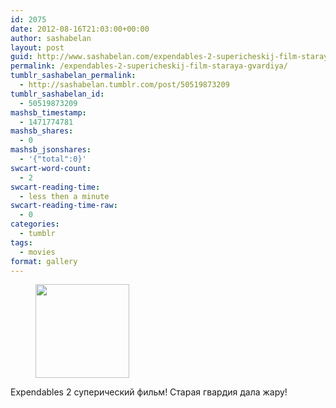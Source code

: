 ```yaml
---
id: 2075
date: 2012-08-16T21:03:00+00:00
author: sashabelan
layout: post
guid: http://www.sashabelan.com/expendables-2-supericheskij-film-staraya-gvardiya/
permalink: /expendables-2-supericheskij-film-staraya-gvardiya/
tumblr_sashabelan_permalink:
  - http://sashabelan.tumblr.com/post/50519873209
tumblr_sashabelan_id:
  - 50519873209
mashsb_timestamp:
  - 1471774781
mashsb_shares:
  - 0
mashsb_jsonshares:
  - '{"total":0}'
swcart-word-count:
  - 2
swcart-reading-time:
  - less then a minute
swcart-reading-time-raw:
  - 0
categories:
  - tumblr
tags:
  - movies
format: gallery
---
```

<div id='gallery-210' class='gallery galleryid-2075 gallery-columns-3 gallery-size-thumbnail'>
  <figure class='gallery-item'> 
  
  <div class='gallery-icon landscape'>
    <a href='http://www.sashabelan.ru/expendables-2-supericheskij-film-staraya-gvardiya/attachment/2076/'><img width="150" height="150" src="http://www.sashabelan.ru/wp-content/uploads/2012/08/tumblr_mmuynuGGss1qarj97o1_1280-150x150.jpg" class="attachment-thumbnail size-thumbnail" alt="" /></a>
  </div></figure>
</div>

<span>Expendables 2 суперический фильм! Старая гвардия дала жару!</span>